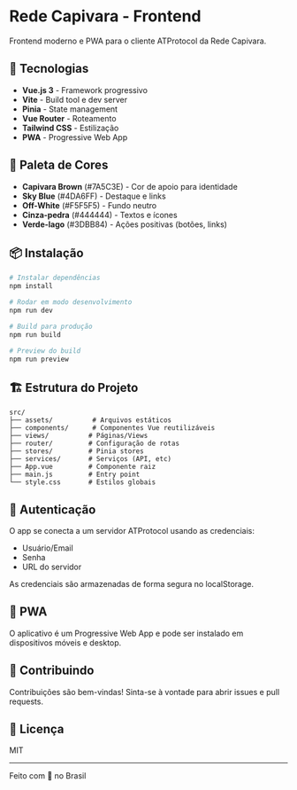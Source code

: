 # Rede Capivara - Frontend

Frontend moderno e PWA para o cliente ATProtocol da Rede Capivara.

## 🚀 Tecnologias

- **Vue.js 3** - Framework progressivo
- **Vite** - Build tool e dev server
- **Pinia** - State management
- **Vue Router** - Roteamento
- **Tailwind CSS** - Estilização
- **PWA** - Progressive Web App

## 🎨 Paleta de Cores

- **Capivara Brown** (#7A5C3E) - Cor de apoio para identidade
- **Sky Blue** (#4DA6FF) - Destaque e links
- **Off-White** (#F5F5F5) - Fundo neutro
- **Cinza-pedra** (#444444) - Textos e ícones
- **Verde-lago** (#3DBB84) - Ações positivas (botões, links)

## 📦 Instalação

```bash
# Instalar dependências
npm install

# Rodar em modo desenvolvimento
npm run dev

# Build para produção
npm run build

# Preview do build
npm run preview
```

## 🏗️ Estrutura do Projeto

```
src/
├── assets/          # Arquivos estáticos
├── components/      # Componentes Vue reutilizáveis
├── views/          # Páginas/Views
├── router/         # Configuração de rotas
├── stores/         # Pinia stores
├── services/       # Serviços (API, etc)
├── App.vue         # Componente raiz
├── main.js         # Entry point
└── style.css       # Estilos globais
```

## 🔐 Autenticação

O app se conecta a um servidor ATProtocol usando as credenciais:

- Usuário/Email
- Senha
- URL do servidor

As credenciais são armazenadas de forma segura no localStorage.

## 📱 PWA

O aplicativo é um Progressive Web App e pode ser instalado em dispositivos móveis e desktop.

## 🤝 Contribuindo

Contribuições são bem-vindas! Sinta-se à vontade para abrir issues e pull requests.

## 📄 Licença

MIT

---

Feito com 💚 no Brasil
